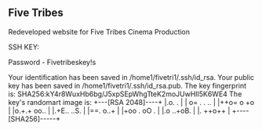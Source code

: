 Five Tribes
---
Redeveloped website for Five Tribes Cinema Production

SSH KEY: 

Password  - Fivetribeskey!s

Your identification has been saved in /home1/fivetri1/.ssh/id_rsa.
Your public key has been saved in /home1/fivetri1/.ssh/id_rsa.pub.
The key fingerprint is:
SHA256:kY4r8WuxHb6bg/J5xpSEpWhgTteK2moJUwHlI5K6WE4 
The key's randomart image is:
+---[RSA 2048]----+
|.o.  .           |
| o= . . ..       |
|++o= o +o        |
|o.+.+ oo..       |
|.+E.. ..S.       |
|==.  o..+        |
|+oo . oO .       |
|.o  ..+oB.       |
|.    ++o++       |
+----[SHA256]-----+